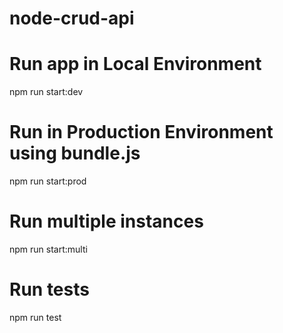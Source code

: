# node-crud-api

# Run app in Local Environment
npm run start:dev

# Run in Production Environment using bundle.js
npm run start:prod

# Run multiple instances
npm run start:multi

# Run tests
npm run test
